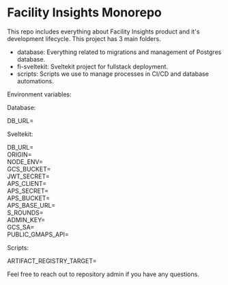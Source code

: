 # Facility Insights Monorepo
This repo includes everything about Facility Insights product and it's development lifecycle. This project has 3 main folders.

- database: Everything related to migrations and management of Postgres database.
- fi-sveltekit: Sveltekit project for fullstack deployment.
- scripts: Scripts we use to manage processes in CI/CD and database automations.

Environment variables:

Database:

DB_URL=

Sveltekit:

DB_URL=\
ORIGIN=\
NODE_ENV=\
GCS_BUCKET=\
JWT_SECRET=\
APS_CLIENT=\
APS_SECRET=\
APS_BUCKET=\
APS_BASE_URL=\
S_ROUNDS=\
ADMIN_KEY=\
GCS_SA=\
PUBLIC_GMAPS_API=

Scripts:

ARTIFACT_REGISTRY_TARGET=

Feel free to reach out to repository admin if you have any questions.

